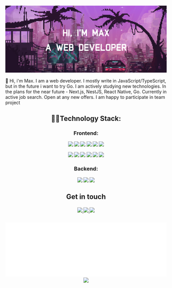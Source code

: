 ![hi](./hi%20github.png)

<!-- ##  Привет, меня зовут [Максим](https://t.me/klimetzc), я начинающий Фронтенд-разработчик -->

👋 Hi, i'm Max. I am a web developer. I mostly write in JavaScript/TypeScript, but in the future i want to try Go. I am actively studying new technologies. In the plans for the near future - Next.js, NestJS, React Native, Go. Currently in active job search. Open at any new offers. I am happy to participate in team project

<!-- - 📖 Активно изучаю новые технологии. В планах на ближайшее будущее - Next.js, NestJS, React Native.
- 💼 В текущий момент в активном поиске работы.
- 🤝 Открыт к любым новым предложениям. С радостью поучавствую в командных проектах. -->

<!-- <img src="images/file_type_html_icon_130541.svg" width="50px"> -->

## <p align="center" style="text-align: center">👨‍💻Technology Stack:</p>


### <p align="center" style="font-weight: bold">Frontend: </p>
<p align="center" style="font-weight: bold"> 

<img src="https://img.shields.io/badge/html5-%23E34F26.svg?style=for-the-badge&logo=html5&logoColor=white" />
<img src="https://img.shields.io/badge/css3-%231572B6.svg?style=for-the-badge&logo=css3&logoColor=white" />
<img src="https://img.shields.io/badge/SASS-hotpink.svg?style=for-the-badge&logo=SASS&logoColor=white" />
<img src="https://img.shields.io/badge/styled--components-DB7093?style=for-the-badge&logo=styled-components&logoColor=white" />
<img src="https://img.shields.io/badge/Ant%20Design-1890FF?style=for-the-badge&logo=antdesign&logoColor=white" />
<img src="https://img.shields.io/badge/Tailwind_CSS-38B2AC?style=for-the-badge&logo=tailwind-css&logoColor=white" />

</p>
<p align="center" style="font-weight: bold"> 

<img src="https://img.shields.io/badge/javascript-%23323330.svg?style=for-the-badge&logo=javascript&logoColor=%23F7DF1E" />
<img src="https://img.shields.io/badge/TypeScript-007ACC?style=for-the-badge&logo=typescript&logoColor=white" />
<img src="https://img.shields.io/badge/React-20232A?style=for-the-badge&logo=react&logoColor=61DAFB" />
<img src="https://img.shields.io/badge/next.js-000000?style=for-the-badge&logo=nextdotjs&logoColor=white" />
<img src="https://img.shields.io/badge/Redux-593D88?style=for-the-badge&logo=redux&logoColor=white" />
<img src="https://img.shields.io/badge/storybook-FF4785?style=for-the-badge&logo=storybook&logoColor=white" />


</p>

### <p align="center" style="font-weight: bold">Backend: </p>

<p align="center" style="font-weight: bold"> 

<img src="https://img.shields.io/badge/node.js-6DA55F?style=for-the-badge&logo=node.js&logoColor=white" />
<img src="https://img.shields.io/badge/Express.js-000000?style=for-the-badge&logo=express&logoColor=white" />
<img src="https://img.shields.io/badge/MongoDB-4EA94B?style=for-the-badge&logo=mongodb&logoColor=white" />


</p>

<!-- ![PostgreSQL](https://img.shields.io/badge/PostgreSQL-316192?style=for-the-badge&logo=postgresql&logoColor=white)
![NestJs](https://img.shields.io/badge/nestjs-E0234E?style=for-the-badge&logo=nestjs&logoColor=white)
![Webpack](https://img.shields.io/badge/Webpack-8DD6F9?style=for-the-badge&logo=Webpack&logoColor=white)
![TailwindCSS](https://img.shields.io/badge/Tailwind_CSS-38B2AC?style=for-the-badge&logo=tailwind-css&logoColor=white)
-->

## <p align="center" style="text-align: center">Get in touch</p>

<p align="center" style="font-weight: bold"> 

<a href="https://t.me/klimetzc" target="_blank">
<img src="https://img.shields.io/badge/Telegram-2CA5E0?style=for-the-badge&logo=telegram&logoColor=white" />
</a>
<a href="https://vk.com/klimetzc" target="_blank">
<img src="https://img.shields.io/badge/вконтакте-%232E87FB.svg?&style=for-the-badge&logo=vk&logoColor=white" />
</a>
<a href="https://instagram.com/klimetzc" target="_blank">
<img src="https://img.shields.io/badge/Instagram-E4405F?style=for-the-badge&logo=instagram&logoColor=white" />
</a>

</p>

</div>

<!-- ![Stats](https://github-profile-summary-cards.vercel.app/api/cards/profile-details?username=klimetzc&theme=github) -->


<!-- <p align="center" style="text-align: center">Stats</p> -->
<div style="display: flex; flex-direction: column; align-items: center">

<p align="center">
<img src="/metrics.plugin.languages.svg" />  <br/>
<img src="https://www.codewars.com/users/klimetzc/badges/micro" />
</p>

</div>

